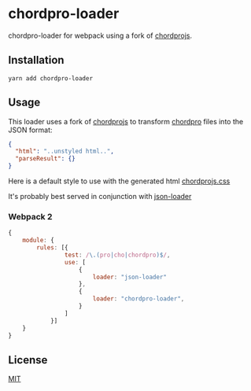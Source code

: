 chordpro-loader
===============

chordpro-loader for webpack using a fork of [chordprojs](https://github.com/gilyes/chordprojs).

## Installation

`yarn add chordpro-loader`

## Usage

This loader uses a fork of [chordprojs](https://github.com/gilyes/chordprojs) to transform [chordpro](https://www.chordpro.org) files into the JSON format:
```json
{
  "html": "..unstyled html..",
  "parseResult": {}
}
```
Here is a default style to use with the generated html [chordprojs.css](https://github.com/oztexanJAM/chordprojs/blob/master/lib/chordpro.css)

It's probably best served in conjunction with [json-loader](https://github.com/webpack/json-loader)

### Webpack 2
```javascript
{
    module: {
        rules: [{
                test: /\.(pro|cho|chordpro)$/,
                use: [
                    {
                        loader: "json-loader"
                    },
                    {
                        loader: "chordpro-loader",
                    }
                ]
            }]
    }
}
```

## License

[MIT](https://github.com/gilyes/chordprojs/blob/master/LICENSE)
